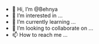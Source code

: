 - 👋 Hi, I’m @Behnya
- 👀 I’m interested in ...
- 🌱 I’m currently learning ...
- 💞️ I’m looking to collaborate on ...
- 📫 How to reach me ...

<!---
Behnya/Behnya is a ✨ special ✨ repository because its `README.md` (this file) appears on your GitHub profile.
You can click the Preview link to take a look at your changes.
--->
